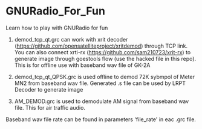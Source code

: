 # GNURadio_For_Fun
Learn how to play with GNURadio for fun

1. demod_tcp_qt.grc can work with xrit decoder (https://github.com/opensatelliteproject/xritdemod) through TCP link.  You can also connect xrti-rx (https://github.com/sam210723/xrit-rx) to generate image through goestools flow (use the hacked file in this repo).  This is for offline use with baseband wav file of GK-2A

2. demod_tcp_qt_QPSK.grc is used offline to demod 72K sybmpol of Meter MN2 from baseband wav file. Generated .s file can be used by LRPT Decoder to generate image

3. AM_DEMOD.grc is used to demodulate AM signal from baseband wav file. This for air traffic audio.

Baseband wav file rate can be found in parameters 'file_rate' in eac .grc file.
